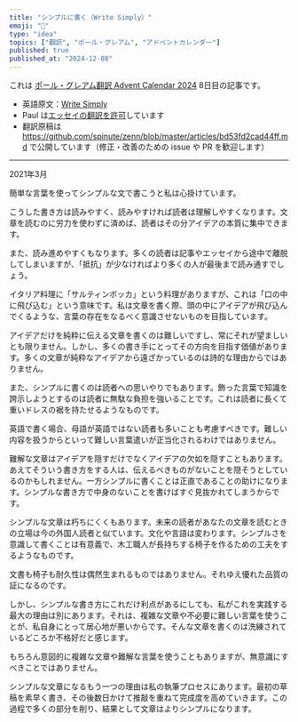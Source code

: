 ```yaml
---
title: "シンプルに書く（Write Simply）"
emoji: "📖"
type: "idea"
topics: ["翻訳", "ポール・グレアム", "アドベントカレンダー"]
published: true
published_at: "2024-12-08"
---
```


これは [ポール・グレアム翻訳 Advent Calendar 2024](https://adventar.org/calendars/10831) 8日目の記事です。

- 英語原文：[Write Simply](https://paulgraham.com/simply.html)
- Paul は[エッセイの翻訳を許可](https://paulgraham.com/gfaq.html)しています
- 翻訳原稿は https://github.com/spinute/zenn/blob/master/articles/bd53fd2cad44ff.md で公開しています（修正・改善のための issue や PR を歓迎します）

---

2021年3月

簡単な言葉を使ってシンプルな文で書こうと私は心掛けています。

こうした書き方は読みやすく、読みやすければ読者は理解しやすくなります。文章を読むのに労力を使わずに済めば、読者はその分アイデアの本質に集中できます。

また、読み進めやすくもなります。多くの読者は記事やエッセイから途中で離脱してしまいますが、「抵抗」が少なければより多くの人が最後まで読み通すでしょう。

イタリア料理に「サルティンボッカ」という料理がありますが、これは「口の中に飛び込む」という意味です。私は文章を書く際、頭の中にアイデアが飛び込んでくるような、言葉の存在をなるべく意識させないものを目指しています。

アイデアだけを純粋に伝える文章を書くのは難しいですし、常にそれが望ましいとも限りません。しかし、多くの書き手にとってその方向を目指す価値があります。多くの文章が純粋なアイデアから遠ざかっているのは詩的な理由からではありません。

また、シンプルに書くのは読者への思いやりでもあります。飾った言葉で知識を誇示しようとするのは読者に無駄な負担を強いることです。これは読者に長くて重いドレスの裾を持たせるようなものです。

英語で書く場合、母語が英語ではない読者も多いことも考慮すべきです。難しい内容を扱うからといって難しい言葉遣いが正当化されるわけではありません。

難解な文章はアイデアを隠すだけでなくアイデアの欠如を隠すこともあります。あえてそういう書き方をする人は、伝えるべきものがないことを隠そうとしているのかもしれません。一方シンプルに書くことは正直であることの助けになります。シンプルな書き方で中身のないことを書けばすぐ見抜かれてしまうからです。

シンプルな文章は朽ちにくくもあります。未来の読者があなたの文章を読むときの立場は今の外国人読者と似ています。文化や言語は変わります。シンプルさを意識して書くことは有意義で、木工職人が長持ちする椅子を作るための工夫をするようなものです。

文書も椅子も耐久性は偶然生まれるものではありません。それゆえ優れた品質の証になるのです。

しかし、シンプルな書き方にこれだけ利点があるにしても、私がこれを実践する最大の理由は別にあります。それは、複雑な文章や不必要に難しい言葉を使うことが、私自身にとって居心地が悪いからです。そんな文章を書くのは洗練されているどころか不格好だと感じます。

もちろん意図的に複雑な文章や難解な言葉を使うこともありますが、無意識にすべきことではありません。

シンプルな文章になるもう一つの理由は私の執筆プロセスにあります。最初の草稿を素早く書き、その後数日かけて推敲を重ねて完成度を高めていきます。この過程で多くの部分を削り、結果として文章はよりシンプルになります。